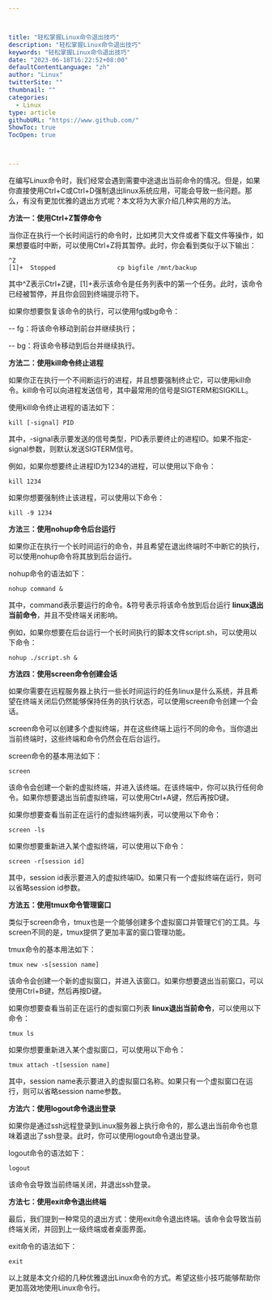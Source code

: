```yaml
---



title: "轻松掌握Linux命令退出技巧"
description: "轻松掌握Linux命令退出技巧"
keywords: "轻松掌握Linux命令退出技巧"
date: "2023-06-18T16:22:52+08:00"
defaultContentLanguage: "zh"
author: "Linux"
twitterSite: ""
thumbnail: ""
categories:
  - Linux
type: article
githubURL: "https://www.github.com/"
ShowToc: true
TocOpen: true



---
```


在编写Linux命令时，我们经常会遇到需要中途退出当前命令的情况。但是，如果你直接使用Ctrl+C或Ctrl+D强制退出linux系统应用，可能会导致一些问题。那么，有没有更加优雅的退出方式呢？本文将为大家介绍几种实用的方法。

**方法一：使用Ctrl+Z暂停命令**

当你正在执行一个长时间运行的命令时，比如拷贝大文件或者下载文件等操作，如果想要临时中断，可以使用Ctrl+Z将其暂停。此时，你会看到类似于以下输出：

```
^Z
[1]+  Stopped                 cp bigfile /mnt/backup
```

其中^Z表示Ctrl+Z键，[1]+表示该命令是任务列表中的第一个任务。此时，该命令已经被暂停，并且你会回到终端提示符下。

如果你想要恢复该命令的执行，可以使用fg或bg命令：

-- fg：将该命令移动到前台并继续执行；

-- bg：将该命令移动到后台并继续执行。

**方法二：使用kill命令终止进程**

如果你正在执行一个不间断运行的进程，并且想要强制终止它，可以使用kill命令。kill命令可以向进程发送信号，其中最常用的信号是SIGTERM和SIGKILL。

使用kill命令终止进程的语法如下：

```
kill [-signal] PID
```

其中，-signal表示要发送的信号类型，PID表示要终止的进程ID。如果不指定-signal参数，则默认发送SIGTERM信号。

例如，如果你想要终止进程ID为1234的进程，可以使用以下命令：

```
kill 1234
```

如果你想要强制终止该进程，可以使用以下命令：

```
kill -9 1234
```

**方法三：使用nohup命令后台运行**

如果你正在执行一个长时间运行的命令，并且希望在退出终端时不中断它的执行，可以使用nohup命令将其放到后台运行。

nohup命令的语法如下：

```
nohup command &
```

其中，command表示要运行的命令。&符号表示将该命令放到后台运行 **linux退出当前命令**，并且不受终端关闭影响。

例如，如果你想要在后台运行一个长时间执行的脚本文件script.sh，可以使用以下命令：

```
nohup ./script.sh &
```

**方法四：使用screen命令创建会话**

如果你需要在远程服务器上执行一些长时间运行的任务linux是什么系统，并且希望在终端关闭后仍然能够保持任务的执行状态，可以使用screen命令创建一个会话。

screen命令可以创建多个虚拟终端，并在这些终端上运行不同的命令。当你退出当前终端时，这些终端和命令仍然会在后台运行。

screen命令的基本用法如下：

```
screen
```

该命令会创建一个新的虚拟终端，并进入该终端。在该终端中，你可以执行任何命令。如果你想要退出当前虚拟终端，可以使用Ctrl+A键，然后再按D键。

如果你想要查看当前正在运行的虚拟终端列表，可以使用以下命令：

```
screen -ls
```

如果你想要重新进入某个虚拟终端，可以使用以下命令：

```
screen -r[session id]
```

其中，session id表示要进入的虚拟终端ID。如果只有一个虚拟终端在运行，则可以省略session id参数。

**方法五：使用tmux命令管理窗口**

类似于screen命令，tmux也是一个能够创建多个虚拟窗口并管理它们的工具。与screen不同的是，tmux提供了更加丰富的窗口管理功能。

tmux命令的基本用法如下：

```
tmux new -s[session name]
```

该命令会创建一个新的虚拟窗口，并进入该窗口。如果你想要退出当前窗口，可以使用Ctrl+B键，然后再按D键。

如果你想要查看当前正在运行的虚拟窗口列表 **linux退出当前命令**，可以使用以下命令：

```
tmux ls
```

如果你想要重新进入某个虚拟窗口，可以使用以下命令：

```
tmux attach -t[session name]
```

其中，session name表示要进入的虚拟窗口名称。如果只有一个虚拟窗口在运行，则可以省略session name参数。

**方法六：使用logout命令退出登录**

如果你是通过ssh远程登录到Linux服务器上执行命令的，那么退出当前命令也意味着退出了ssh登录。此时，你可以使用logout命令退出登录。

logout命令的语法如下：

```
logout
```

该命令会导致当前终端关闭，并退出ssh登录。

**方法七：使用exit命令退出终端**

最后，我们提到一种常见的退出方式：使用exit命令退出终端。该命令会导致当前终端关闭，并回到上一级终端或者桌面界面。

exit命令的语法如下：

```
exit
```

以上就是本文介绍的几种优雅退出Linux命令的方式。希望这些小技巧能够帮助你更加高效地使用Linux命令行。